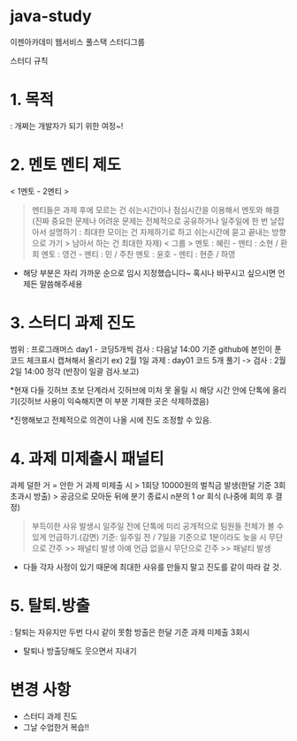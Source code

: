 # java-study
이젠아카데미 웹서비스 풀스택 스터디그룹

스터디 규칙

# 1. 목적
: 개쩌는 개발자가 되기 위한 여정~!

# 2. 멘토 멘티 제도
< 1멘토 - 2멘티 >
> 멘티들은 과제 후에 모르는 건 쉬는시간이나 점심시간을 이용해서 멘토와 해결
(진짜 중요한 문제나 어려운 문제는 전체적으로 공유하거나 일주일에 한 번 날잡아서 설명하기
: 최대한 모이는 건 자제하기로 하고 쉬는시간에 묻고 끝내는 방향으로 가기 > 남아서 하는 건 최대한 자제)
< 그룹 >
> 멘토 : 혜린 - 멘티 : 소현 / 환희
> 멘토 : 영건 - 멘티 : 민 / 주찬
> 멘토 : 윤호 - 멘티 : 현준 / 하영
* 해당 부분은 자리 가까운 순으로 임시 지정했습니다~ 혹시나 바꾸시고 싶으시면 언제든 말씀해주세용

# 3. 스터디 과제 진도

범위 : 프로그래머스 day1 - 코딩5개씩 
검사 : 다음날 14:00 기준 github에 본인이 푼 코드 체크표시 캡쳐해서 올리기
ex) 2월 1일 과제 : day01 코드 5개 풀기
           -> 검사 : 2월 2일 14:00 정각 (반장이 일괄 검사.보고)

*현재 다들 깃허브 초보 단계라서 깃허브에 미처 못 올릴 시 해당 시간 안에 단톡에 올리기(깃허브 사용이 익숙해지면 이 부분 기재한 곳은 삭제하겠음)          

*진행해보고 전체적으로 의견이 나올 시에 진도 조정할 수 있음.
# 4. 과제 미제출시 패널티

과제 덜한 거 = 안한 거
과제 미제출 시 > 1회당 10000원의 벌칙금 발생(한달 기준 3회 초과시 방출) 
           > 공금으로 모아둔 뒤에 분기 종료시 n분의 1 or 회식 (나중에 회의 후 결정)
> 부득이한 사유 발생시 일주일 전에 단톡에 미리 공개적으로 팀원들 전체가 볼 수 있게 언급하기.(감면)
> 기준: 일주일 전 / 7일을 기준으로 1분이라도 늦을 시 무단으로 간주 >> 패널티 발생
> 아예 언급 없을시 무단으로 간주 >> 패널티 발생

* 다들 각자 사정이 있기 때문에 최대한 사유를 만들지 말고 진도를 같이 따라 갈 것.
          
# 5. 탈퇴.방출
: 탈퇴는 자유지만 두번 다시 같이 못함
방출은 한달 기준 과제 미제출 3회시

* 탈퇴나 방출당해도 웃으면서 지내기

# 변경 사항
* 스터디 과제 진도
* 그날 수업한거 복습!!
